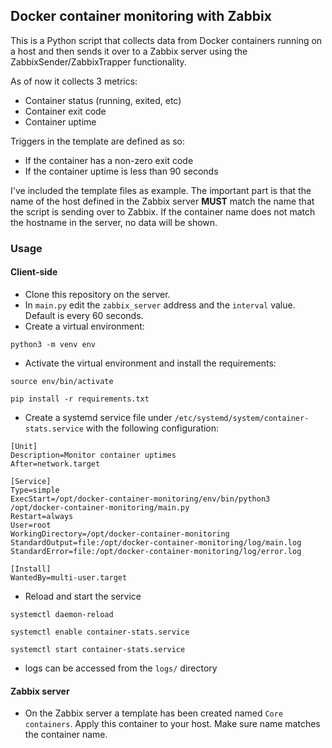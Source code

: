 ## Docker container monitoring with Zabbix

This is a Python script that collects data from Docker containers running on a host and then sends it over to a Zabbix server using the ZabbixSender/ZabbixTrapper functionality. 

As of now it collects 3 metrics: 

- Container status (running, exited, etc)
- Container exit code
- Container uptime

Triggers in the template are defined as so: 

- If the container has a non-zero exit code
- If the container uptime is less than 90 seconds

I've included the template files as example. The important part is that the name of the host defined in the Zabbix server **MUST** match the name that the script is sending over to Zabbix. If the container name does not match the hostname in the server, no data will be shown.


### Usage

#### Client-side

- Clone this repository on the server.
- In `main.py` edit the `zabbix_server` address and the `interval` value. Default is every 60 seconds.
- Create a virtual environment:
```
python3 -m venv env
```
- Activate the virtual environment and install the requirements:
```
source env/bin/activate
```
```
pip install -r requirements.txt
```

- Create a systemd service file under `/etc/systemd/system/container-stats.service` with the following configuration: 

```
[Unit]
Description=Monitor container uptimes
After=network.target

[Service]
Type=simple
ExecStart=/opt/docker-container-monitoring/env/bin/python3 /opt/docker-container-monitoring/main.py
Restart=always
User=root
WorkingDirectory=/opt/docker-container-monitoring
StandardOutput=file:/opt/docker-container-monitoring/log/main.log
StandardError=file:/opt/docker-container-monitoring/log/error.log

[Install]
WantedBy=multi-user.target

```
- Reload and start the service
```
systemctl daemon-reload
```
```
systemctl enable container-stats.service
```
```
systemctl start container-stats.service
```

- logs can be accessed from the `logs/` directory


#### Zabbix server

- On the Zabbix server a template has been created named `Core containers`. Apply this container to your host. Make sure name matches the container name. 
